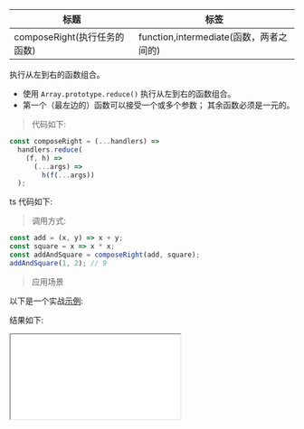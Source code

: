 | 标题                         | 标签                                    |
| ---------------------------- | --------------------------------------- |
| composeRight(执行任务的函数) | function,intermediate(函数，两者之间的) |

执行从左到右的函数组合。

- 使用 `Array.prototype.reduce()` 执行从左到右的函数组合。
- 第一个（最左边的）函数可以接受一个或多个参数； 其余函数必须是一元的。

> 代码如下:

```js
const composeRight = (...handlers) =>
  handlers.reduce(
    (f, h) =>
      (...args) =>
        h(f(...args))
  );
```

ts 代码如下:

<div class="code-editor" data-url="codes/javascript/ts/compose-right.ts" data-language="typescript"></div>

> 调用方式:

```js
const add = (x, y) => x + y;
const square = x => x * x;
const addAndSquare = composeRight(add, square);
addAndSquare(1, 2); // 9
```

> 应用场景

以下是一个实战<a href="codes/javascript/html/compose-right.html" target="_blank" rel="noopener noreferrer">示例</a>:

<div class="code-editor" data-url="codes/javascript/html/compose-right.html" data-language="html"></div>

结果如下:

<iframe src="codes/javascript/html/compose-right.html"></iframe>
